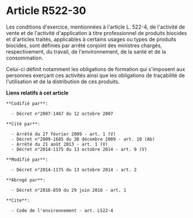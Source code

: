 # Article R522-30

Les conditions d'exercice, mentionnées à l'article L. 522-4, de l'activité de vente et de l'activité d'application à titre
professionnel de produits biocides et d'articles traités, applicables à certains usages ou types de produits biocides, sont
définies par arrêté conjoint des ministres chargés, respectivement, du travail, de l'environnement, de la santé et de la
consommation. 

Celui-ci définit notamment les obligations de formation qui s'imposent aux personnes exerçant ces activités ainsi que les
obligations de traçabilité de l'utilisation et de la distribution de ces produits.

**Liens relatifs à cet article**

	**Codifié par**:

	  - Décret n°2007-1467 du 12 octobre 2007

	**Cité par**:

	  - Arrêté du 27 février 2009 - art. 1 (V)
	  - Décret n°2009-1685 du 30 décembre 2009 - art. 10 (Ab)
	  - Arrêté du 21 août 2013 - art. 1 (V)
	  - Décret n°2014-1175 du 13 octobre 2014 - art. 9 (V)

	**Modifié par**:

	  - Décret n°2014-1175 du 13 octobre 2014 - art. 2

	**Abrogé par**:

	  - Décret n°2016-859 du 29 juin 2016 - art. 1

	**Cite**:

	  - Code de l'environnement - art. L522-4
